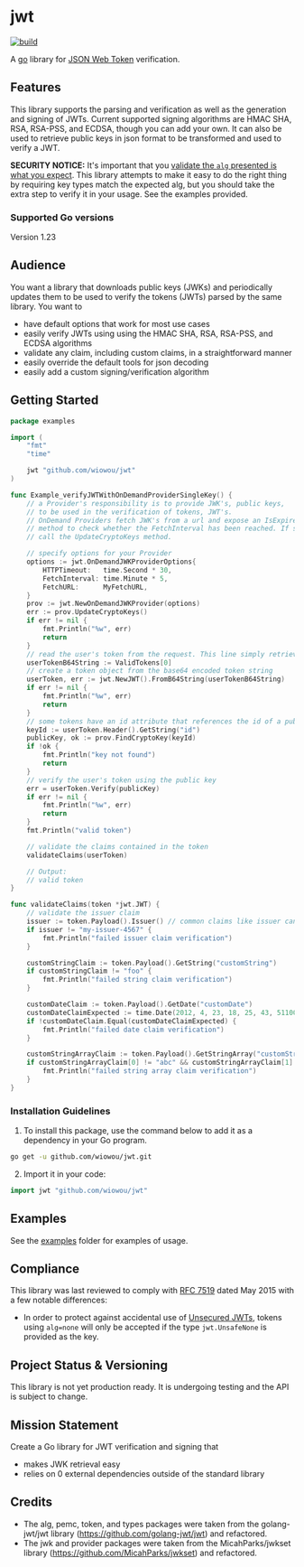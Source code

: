 # jwt

[![build](https://github.com/golang-jwt/jwt/actions/workflows/build.yml/badge.svg)](https://github.com/wiowou/jwt/actions/workflows/build.yml)
<!-- [![Coverage Status](https://coveralls.io/repos/github/golang-jwt/jwt/badge.svg?branch=main)](https://coveralls.io/github/golang-jwt/jwt?branch=main) -->

A [go](http://www.golang.org) library for [JSON Web
Token](https://datatracker.ietf.org/doc/html/rfc7519) verification.

## Features

This library supports the parsing and verification as well as the generation and
signing of JWTs.  Current supported signing algorithms are HMAC SHA, RSA,
RSA-PSS, and ECDSA, though you can add your own. It can also be used to retrieve public keys in json format to be transformed and used to verify a JWT.

**SECURITY NOTICE:** It's important that you [validate the `alg` presented is
what you expect](https://auth0.com/blog/critical-vulnerabilities-in-json-web-token-libraries/).
This library attempts to make it easy to do the right thing by requiring key
types match the expected alg, but you should take the extra step to verify it in
your usage. See the examples provided.

### Supported Go versions

Version 1.23

## Audience
You want a library that downloads public keys (JWKs) and periodically updates them
to be used to verify the tokens (JWTs) parsed by the same library. 
You want to
* have default options that work for most use cases
* easily verify JWTs using using the HMAC SHA, RSA, RSA-PSS, and ECDSA algorithms 
* validate any claim, including custom claims, in a straightforward manner
* easily override the default tools for json decoding 
* easily add a custom signing/verification algorithm

## Getting Started

```go
package examples

import (
	"fmt"
	"time"

	jwt "github.com/wiowou/jwt"
)

func Example_verifyJWTWithOnDemandProviderSingleKey() {
	// a Provider's responsibility is to provide JWK's, public keys,
	// to be used in the verification of tokens, JWT's. 
	// OnDemand Providers fetch JWK's from a url and expose an IsExpired
	// method to check whether the FetchInterval has been reached. If so,
	// call the UpdateCryptoKeys method.

	// specify options for your Provider
	options := jwt.OnDemandJWKProviderOptions{
		HTTPTimeout:   time.Second * 30,
		FetchInterval: time.Minute * 5,
		FetchURL:      MyFetchURL,
	}
	prov := jwt.NewOnDemandJWKProvider(options)
	err := prov.UpdateCryptoKeys()
	if err != nil {
		fmt.Println("%w", err)
		return
	}
	// read the user's token from the request. This line simply retrieves the example token string
	userTokenB64String := ValidTokens[0]
	// create a token object from the base64 encoded token string
	userToken, err := jwt.NewJWT().FromB64String(userTokenB64String)
	if err != nil {
		fmt.Println("%w", err)
		return
	}
	// some tokens have an id attribute that references the id of a public json web key (jwk)
	keyId := userToken.Header().GetString("id")
	publicKey, ok := prov.FindCryptoKey(keyId)
	if !ok {
		fmt.Println("key not found")
		return
	}
	// verify the user's token using the public key
	err = userToken.Verify(publicKey)
	if err != nil {
		fmt.Println("%w", err)
		return
	}
	fmt.Println("valid token")

	// validate the claims contained in the token
	validateClaims(userToken)

	// Output:
	// valid token
}

func validateClaims(token *jwt.JWT) {
	// validate the issuer claim
	issuer := token.Payload().Issuer() // common claims like issuer can be retrieved with method calls
	if issuer != "my-issuer-4567" {
		fmt.Println("failed issuer claim verification")
	}

	customStringClaim := token.Payload().GetString("customString")
	if customStringClaim != "foo" {
		fmt.Println("failed string claim verification")
	}

	customDateClaim := token.Payload().GetDate("customDate")
	customDateClaimExpected := time.Date(2012, 4, 23, 18, 25, 43, 511000000, time.UTC)
	if !customDateClaim.Equal(customDateClaimExpected) {
		fmt.Println("failed date claim verification")
	}

	customStringArrayClaim := token.Payload().GetStringArray("customStringArray")
	if customStringArrayClaim[0] != "abc" && customStringArrayClaim[1] != "def" && customStringArrayClaim[2] != "123" {
		fmt.Println("failed string array claim verification")
	}
}
```

### Installation Guidelines

1. To install this package, use the command below to add it as a dependency in your Go program.

```sh
go get -u github.com/wiowou/jwt.git
```

2. Import it in your code:

```go
import jwt "github.com/wiowou/jwt"
```

## Examples

See the [examples](/test/examples) folder for examples of usage.

## Compliance

This library was last reviewed to comply with [RFC
7519](https://datatracker.ietf.org/doc/html/rfc7519) dated May 2015 with a few
notable differences:

* In order to protect against accidental use of [Unsecured
  JWTs](https://datatracker.ietf.org/doc/html/rfc7519#section-6), tokens using
  `alg=none` will only be accepted if the type
  `jwt.UnsafeNone` is provided as the key.

## Project Status & Versioning

This library is not yet production ready. It is undergoing testing and the API is subject to change.

## Mission Statement

Create a Go library for JWT verification and signing that 
* makes JWK retrieval easy
* relies on 0 external dependencies outside of the standard library

## Credits

* The alg, pemc, token, and types packages were taken from the golang-jwt/jwt library (https://github.com/golang-jwt/jwt) and refactored.
* The jwk and provider packages were taken from the MicahParks/jwkset library (https://github.com/MicahParks/jwkset) and refactored.